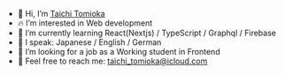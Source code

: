 - 👋 Hi, I’m <a href="https://taizen-dev.com" target="_blank">Taichi Tomioka</a>
- :fire: I’m interested in Web development
- 🌱 I’m currently learning React(Nextjs) / TypeScript / Graphql / Firebase
- :lips: I speak: Japanese / English / German
- :eyes: I’m looking for a job as a Working student in Frontend
- :e-mail: Feel free to reach me: taichi_tomioka@icloud.com
